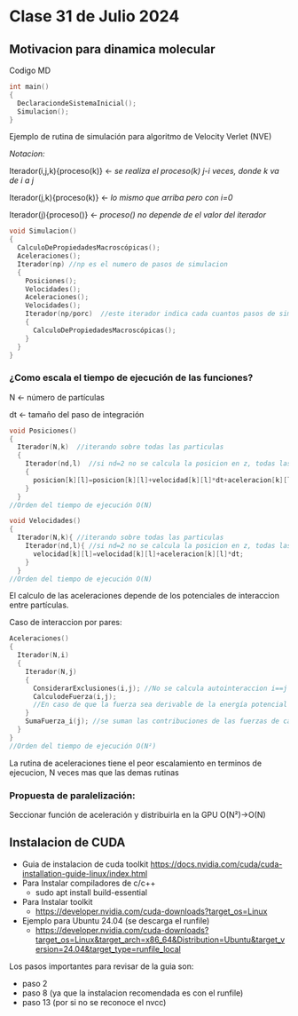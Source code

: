 # Clase 31 de Julio 2024
## Motivacion para dinamica molecular
Codigo MD
``````C
int main()
{
  DeclaraciondeSistemaInicial();
  Simulacion();
}
``````
Ejemplo de rutina de simulación para algoritmo de Velocity Verlet (NVE)

*Notacion:*

Iterador(i,j,k){proceso(k)} <- *se realiza el proceso(k) j-i veces, donde k va de i a j*

Iterador(j,k){proceso(k)} <- *lo mismo que arriba pero con i=0*

Iterador(j){proceso()} <- *proceso() no depende de el valor del iterador*
``````C
void Simulacion()
{
  CalculoDePropiedadesMacroscópicas();
  Aceleraciones();
  Iterador(np) //np es el numero de pasos de simulacion
  {
    Posiciones();
    Velocidades();
    Aceleraciones();
    Velocidades();
    Iterador(np/porc)  //este iterador indica cada cuantos pasos de simulacion se calculan las propiedades macroscopicas
    {
      CalculoDePropiedadesMacroscópicas();
    }
  }
}
``````
### ¿Como escala el tiempo de ejecución de las funciones?

N <- número de partículas

dt <- tamaño del paso de integración
``````C
void Posiciones()
{
  Iterador(N,k)  //iterando sobre todas las particulas
  { 
    Iterador(nd,l)  //si nd=2 no se calcula la posicion en z, todas las particulas estan el plano z=0
    { 
      posicion[k][l]=posicion[k][l]+velocidad[k][l]*dt+aceleracion[k][l]*dt*dt*0.5;
    }
  }
//Orden del tiempo de ejecución O(N)

void Velocidades()
{
  Iterador(N,k){ //iterando sobre todas las particulas
    Iterador(nd,l){ //si nd=2 no se calcula la posicion en z, todas las particulas estan el plano z=0
      velocidad[k][l]=velocidad[k][l]+aceleracion[k][l]*dt;
    }
  }
//Orden del tiempo de ejecución O(N)
``````

El calculo de las aceleraciones depende de los potenciales de interaccion entre partículas.

Caso de interaccion por pares:
``````C
Aceleraciones()
{
  Iterador(N,i)
  {
    Iterador(N,j)
    {
      ConsiderarExclusiones(i,j); //No se calcula autointeraccion i==j
      CalculodeFuerza(i,j);
      //En caso de que la fuerza sea derivable de la energía potencial se puede realizar el calculo en la misma funcion
    }
    SumaFuerza_i(j); //se suman las contribuciones de las fuerzas de cada particula j a i
  }
}
//Orden del tiempo de ejecución O(N²)
``````
La rutina de aceleraciones tiene el peor escalamiento en terminos de ejecucion, N veces mas que las demas rutinas

### Propuesta de paralelización:
Seccionar función de aceleración y distribuirla en la GPU O(N²)->O(N)
## Instalacion de CUDA
* Guia de instalacion de cuda toolkit
  https://docs.nvidia.com/cuda/cuda-installation-guide-linux/index.html
* Para Instalar compiladores de c/c++
  * sudo apt install build-essential
* Para Instalar toolkit
  * https://developer.nvidia.com/cuda-downloads?target_os=Linux
* Ejemplo para Ubuntu 24.04 (se descarga el runfile)
  * https://developer.nvidia.com/cuda-downloads?target_os=Linux&target_arch=x86_64&Distribution=Ubuntu&target_version=24.04&target_type=runfile_local

Los pasos importantes para revisar de la guia son:
* paso 2
* paso 8 (ya que la instalacion recomendada es con el runfile)
* paso 13 (por si no se reconoce el nvcc)


